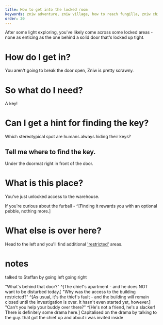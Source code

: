 ```yaml
---
title: How to get into the locked room
keywords: zniw adventure, zniw village, how to reach fungilla, zniw chiefs room, zniw chief, zniw thief room
order: 20
---
```


After some light exploring, you've likely come across some locked areas - none as enticing as the one behind a solid door that's locked up tight.

# How do I get in?
You aren't going to break the door open, Zniw is pretty scrawny.

# So what do I need?
A key!

# Can I get a hint for finding the key?
Which stereotypical spot are humans always hiding their keys?

## Tell me where to find the key.
Under the doormat right in front of the door.

# What is this place?
You've just unlocked access to the warehouse.

If you're curious about the furball - ^[Finding it rewards you with an optional pebble, nothing more.]

# What else is over here?
Head to the left and you'll find additional ['restricted'](chiefroom.md) areas.

# notes
talked to Steffan by going left
going right 

"What's behind that door?" ^[The chief's apartment - and he does NOT want to be disturbed today.]
"Why was the access to the building restricted?" ^[As usual, it's the thief's fault - and the building will remain closed until the investigation is over. It hasn't even started yet, however.]
"Can't you help your buddy over there?" ^[He's not a friend, he's a slacker! There is definitely some drama here.]
Capitalised on the drama by talking to the guy.
that got the chief up and about
i was invited inside